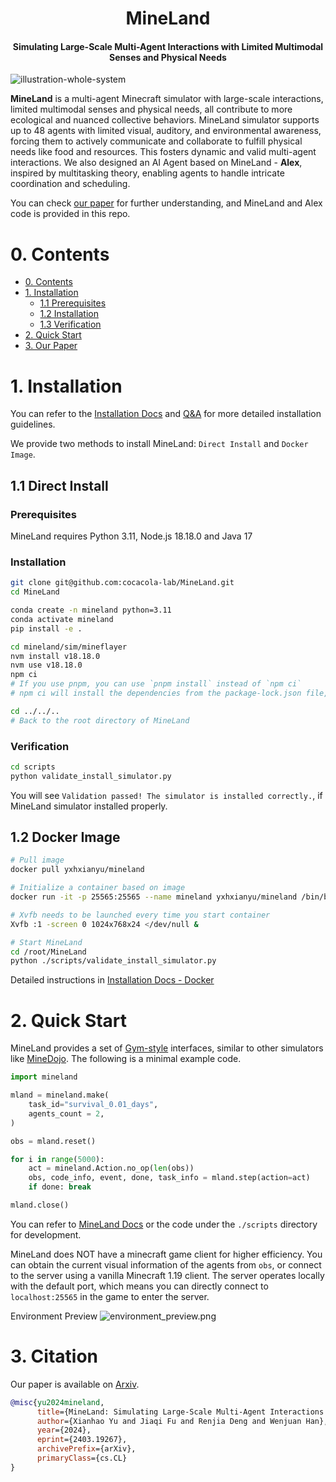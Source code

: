 <div align="center">
    <h1> MineLand </h1>
    <h4> Simulating Large-Scale Multi-Agent Interactions with Limited Multimodal Senses and Physical Needs </h4>
</div>


![illustration-whole-system](./docs/pics/illustration-whole-system-1080p.png)

**MineLand** is a multi-agent Minecraft simulator with large-scale interactions, limited multimodal senses and physical needs, all contribute to more ecological and nuanced collective behaviors. MineLand simulator supports up to 48 agents with limited visual, auditory, and environmental awareness, forcing them to actively communicate and collaborate to fulfill physical needs like food and resources. This fosters dynamic and valid multi-agent interactions. We also designed an AI Agent based on MineLand - **Alex**, inspired by multitasking theory, enabling agents to handle intricate coordination and scheduling.

You can check [our paper](https://arxiv.org/abs/2403.19267) for further understanding, and MineLand and Alex code is provided in this repo.

# 0. Contents

- [0. Contents](#0-contents)
- [1. Installation](#1-installation)
  - [1.1 Prerequisites](#11-prerequisites)
  - [1.2 Installation](#12-installation)
  - [1.3 Verification](#13-verification)
- [2. Quick Start](#2-quick-start)
- [3. Our Paper](#3-our-paper)

# 1. Installation

You can refer to the [Installation Docs](./docs/installation.md) and [Q&A](./docs/q&a.md) for more detailed installation guidelines.

We provide two methods to install MineLand: `Direct Install` and `Docker Image`.

## 1.1 Direct Install

### Prerequisites

MineLand requires Python 3.11, Node.js 18.18.0 and Java 17

### Installation

```bash
git clone git@github.com:cocacola-lab/MineLand.git
cd MineLand

conda create -n mineland python=3.11
conda activate mineland
pip install -e .

cd mineland/sim/mineflayer
nvm install v18.18.0
nvm use v18.18.0
npm ci
# If you use pnpm, you can use `pnpm install` instead of `npm ci`
# npm ci will install the dependencies from the package-lock.json file, while npm install will resolve the dependencies from the package.json file.

cd ../../..
# Back to the root directory of MineLand
```

### Verification

```bash
cd scripts
python validate_install_simulator.py
```

You will see `Validation passed! The simulator is installed correctly.`, if MineLand simulator installed properly.

## 1.2 Docker Image

```bash
# Pull image
docker pull yxhxianyu/mineland

# Initialize a container based on image
docker run -it -p 25565:25565 --name mineland yxhxianyu/mineland /bin/bash

# Xvfb needs to be launched every time you start container
Xvfb :1 -screen 0 1024x768x24 </dev/null &

# Start MineLand
cd /root/MineLand
python ./scripts/validate_install_simulator.py
```

Detailed instructions in [Installation Docs - Docker](https://github.com/cocacola-lab/MineLand/blob/main/docs/installation.md#2-docker)

# 2. Quick Start

MineLand provides a set of [Gym-style](https://www.gymlibrary.dev/) interfaces, similar to other simulators like [MineDojo](https://github.com/MineDojo/MineDojo). The following is a minimal example code.

```python
import mineland

mland = mineland.make(
    task_id="survival_0.01_days",
    agents_count = 2,
)

obs = mland.reset()

for i in range(5000):
    act = mineland.Action.no_op(len(obs))
    obs, code_info, event, done, task_info = mland.step(action=act)
    if done: break

mland.close()
```

You can refer to [MineLand Docs](./docs/api.md) or the code under the `./scripts` directory for development.

MineLand does NOT have a minecraft game client for higher efficiency. You can obtain the current visual information of the agents from `obs`, or connect to the server using a vanilla Minecraft 1.19 client. The server operates locally with the default port, which means you can directly connect to `localhost:25565` in the game to enter the server.

Environment Preview
![environment_preview.png](./docs/pics/environment_preview.png)

# 3. Citation

Our paper is available on [Arxiv](https://arxiv.org/abs/2403.19267).

```bibtex
@misc{yu2024mineland,
      title={MineLand: Simulating Large-Scale Multi-Agent Interactions with Limited Multimodal Senses and Physical Needs}, 
      author={Xianhao Yu and Jiaqi Fu and Renjia Deng and Wenjuan Han},
      year={2024},
      eprint={2403.19267},
      archivePrefix={arXiv},
      primaryClass={cs.CL}
}
```
